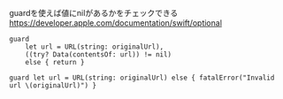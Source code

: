 guardを使えば値にnilがあるかをチェックできる
https://developer.apple.com/documentation/swift/optional

```
guard
    let url = URL(string: originalUrl),
    ((try? Data(contentsOf: url)) != nil)
    else { return }
```

```
guard let url = URL(string: originalUrl) else { fatalError("Invalid url \(originalUrl)") }
```
